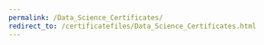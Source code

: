 ```yaml
---
permalink: /Data_Science_Certificates/
redirect_to: /certificatefiles/Data_Science_Certificates.html
---
```

